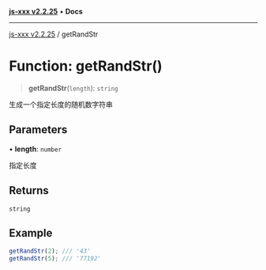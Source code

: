 [**js-xxx v2.2.25**](../README.md) • **Docs**

***

[js-xxx v2.2.25](../README.md) / getRandStr

# Function: getRandStr()

> **getRandStr**(`length`): `string`

生成一个指定长度的随机数字符串

## Parameters

• **length**: `number`

指定长度

## Returns

`string`

## Example

```ts
getRandStr(2); /// '43'
getRandStr(5); /// '77192'
```
